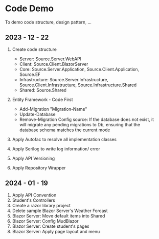 # Code Demo
To demo code structure, design pattern, ...

## 2023 - 12 - 22 
1.	Create code structure
	- Server: Source.Server.WebAPI
	- Client: Source.Client.BlazorServer
	- Core: Source.Server.Application, Source.Client.Application, Source.EF
	- Infrastructure: Source.Server.Infrastructure, Source.Client.Infrastructure, Source.Infrastructure.Shared
	- Shared: Source.Shared
	
2. Entity Framework - Code First
	- Add-Migration "Migration-Name"
	- Update-Database
	- Remove-Migration
Config source: If the database does not exist, it will migrate any pending migrations to Db, ensuring that the database schema matches the current mode

3. Apply Autofac to resolve all implementation classes
4. Apply Serilog to write log information/ error 
5. Apply API Versioning
6. Apply Repository Wrapper

## 2024 - 01 - 19 
1. Apply API Convention
2. Student's Controllers
3. Create a razor library project
4. Delete sample  Blazor Server's Weather Forcast
5. Blazor Server: Move default items into Shared
6. Blazor Server: Config MudBlazor
7. Blazor Server: Create student's pages
8. Blazor Server: Apply page layout and menu